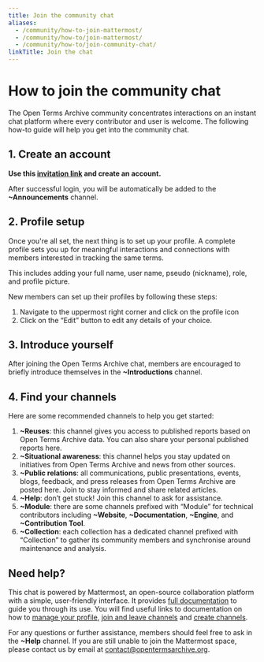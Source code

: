 ```yaml
---
title: Join the community chat
aliases:
  - /community/how-to-join-mattermost/
  - /community/how-to/join-mattermost/
  - /community/how-to/join-community-chat/
linkTitle: Join the chat
---
```


# How to join the community chat

The Open Terms Archive community concentrates interactions on an instant chat platform where every contributor and user is welcome. The following how-to guide will help you get into the community chat.

## 1. Create an account

**Use this [invitation link](https://community.opentermsarchive.org/signup_user_complete/?id=fb1tb45hnfnk3c88btjhsjoomc&md=link&sbr=fa) and create an account.**

After successful login, you will be automatically be added to the **~Announcements** channel.

## 2. Profile setup

Once you're all set, the next thing is to set up your profile. A complete profile sets you up for meaningful interactions and connections with members interested in tracking the same terms.

This includes adding your full name, user name, pseudo (nickname), role, and profile picture.

New members can set up their profiles by following these steps:

1. Navigate to the uppermost right corner and click on the profile icon
2. Click on the “Edit” button to edit any details of your choice.

## 3. Introduce yourself

After joining the Open Terms Archive chat, members are encouraged to briefly introduce themselves in the **~Introductions** channel.

## 4. Find your channels

Here are some recommended channels to help you get started:

1. **~Reuses**: this channel gives you access to published reports based on Open Terms Archive data. You can also share your personal published reports here.
2. **~Situational awareness**: this channel helps you stay updated on initiatives from Open Terms Archive and news from other sources.
3. **~Public relations**: all communications, public presentations, events, blogs, feedback, and press releases from Open Terms Archive are posted here. Join to stay informed and share related articles.
4. **~Help**: don’t get stuck! Join this channel to ask for assistance.
5. **~Module**: there are some channels prefixed with “Module” for technical contributors including **~Website**, **~Documentation**, **~Engine**, and **~Contribution Tool**.
6. **~Collection**: each collection has a dedicated channel prefixed with “Collection” to gather its community members and synchronise around maintenance and analysis.

## Need help?

This chat is powered by Mattermost, an open-source collaboration platform with a simple, user-friendly interface. It provides [full documentation](https://docs.mattermost.com/guides/use-mattermost.html) to guide you through its use. You will find useful links to documentation on how to [manage your profile](https://docs.mattermost.com/preferences/manage-your-profile.html), [join and leave channels](https://docs.mattermost.com/collaborate/join-leave-channels.html) and [create channels](https://docs.mattermost.com/collaborate/create-channels.html).

For any questions or further assistance, members should feel free to ask in the **~Help** channel. If you are still unable to join the Mattermost space, please contact us by email at [contact@opentermsarchive.org](mailto:contact@opentermsarchive.org).
